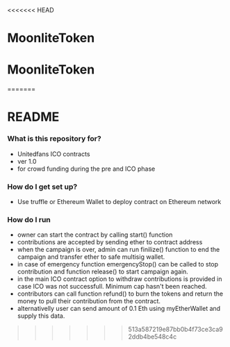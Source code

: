 <<<<<<< HEAD
# MoonliteToken
# MoonliteToken
=======
# README #



### What is this repository for? 

* Unitedfans ICO contracts
* ver 1.0
* for crowd funding during the pre and ICO phase


### How do I get set up? 

* Use truffle or Ethereum Wallet to deploy contract on Ethereum network


### How do I run

* owner can start the contract by calling start() function
* contributions are accepted by sending ether to contract address
* when the campaign is over, admin can run finilize() function to end the campaign and transfer ether to safe multisig wallet. 
* in case of emergency function emergencyStop() can be called to stop contribution and function release() to start campaign again. 
* in the main ICO contract option to withdraw contributions is provided in case ICO was not successfull. Minimum cap hasn't been reached. 
* contributors can call function refund() to burn the tokens and return the money to  pull their contribution from the contract. 
* alternativelly user can send amount of 0.1 Eth using myEtherWallet and supply this data. 

>>>>>>> 513a587219e87bb0b4f73ce3ca92ddb4be548c4c

